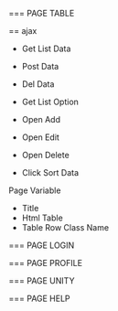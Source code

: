 === PAGE TABLE

== ajax
- Get List Data
- Post Data
- Del Data
- Get List Option

- Open Add
- Open Edit
- Open Delete
- Click Sort Data

Page Variable
- Title
- Html Table
- Table Row Class Name

=== PAGE LOGIN


=== PAGE PROFILE


=== PAGE UNITY


=== PAGE HELP


